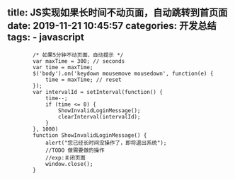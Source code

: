 title: JS实现如果长时间不动页面，自动跳转到首页面
date: 2019-11-21 10:45:57
categories: 开发总结
tags: 
	- javascript
---
 
```
        /* 如果5分钟不动页面，自动提示 */
        var maxTime = 300; // seconds
        var time = maxTime;
        $('body').on('keydown mousemove mousedown', function(e) {
            time = maxTime; // reset
        });
        var intervalId = setInterval(function() {
            time--;
            if (time <= 0) {
                ShowInvalidLoginMessage();
                clearInterval(intervalId);
            }
        }, 1000)
        function ShowInvalidLoginMessage() {
            alert("您已经长时间没操作了，即将退出系统");
            //TODO 做需要做的操作
            //exp:关闭页面
            window.close();
        }
```